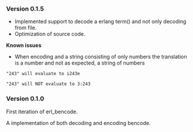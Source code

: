 

### Version 0.1.5

- Implemented support to decode a erlang term() and not only
decoding from file.
- Optimization of source code.

**Known issues** 
- When encoding and a string consisting of only numbers the translation is a number and not
as expected, a string of numbers

```
"243" will evaluate to i243e

"243" will NOT evaluate to 3:243
```

### Version 0.1.0

First iteration of erl_bencode.

A implementation of both decoding and encoding bencode.
